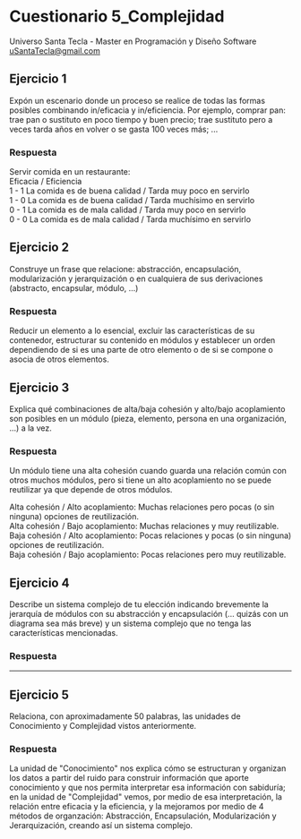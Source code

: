 # Cuestionario 5_Complejidad
Universo Santa Tecla - Master en Programación y Diseño Software
[uSantaTecla@gmail.com](mailto:uSantaTecla@gmail.com)  
  
  
## Ejercicio 1
Expón un escenario donde un proceso se realice de todas las formas posibles combinando in/eficacia y in/eficiencia. Por ejemplo, comprar pan: trae pan o sustituto en poco tiempo y buen precio; trae sustituto pero a veces tarda años en volver o se gasta 100 veces más; ...
  
### Respuesta  
  
Servir comida en un restaurante:  
Eficacia / Eficiencia  
1 - 1 La comida es de buena calidad / Tarda muy poco en servirlo  
1 - 0 La comida es de buena calidad / Tarda muchísimo en servirlo  
0 - 1 La comida es de mala calidad / Tarda muy poco en servirlo  
0 - 0 La comida es de mala calidad / Tarda muchísimo en servirlo  
  
  
## Ejercicio 2
Construye un frase que relacione: abstracción, encapsulación, modularización y jerarquización o en cualquiera de sus derivaciones (abstracto, encapsular, módulo, ...)
  
### Respuesta  
  
Reducir un elemento a lo esencial, excluir las características de su contenedor, estructurar su contenido en módulos y establecer un orden dependiendo de si es una parte de otro elemento o de si se compone o asocia de otros elementos.
  


## Ejercicio 3
Explica qué combinaciones de alta/baja cohesión y alto/bajo acoplamiento son posibles en un módulo (pieza, elemento, persona en una organización, ...) a la vez.

### Respuesta
Un módulo tiene una alta cohesión cuando guarda una relación común con otros muchos módulos, pero si tiene un alto acoplamiento no se puede reutilizar ya que depende de otros módulos.  
  
Alta cohesión / Alto acoplamiento: Muchas relaciones pero pocas (o sin ninguna) opciones de reutilización.  
Alta cohesión / Bajo acoplamiento: Muchas relaciones y muy reutilizable.  
Baja cohesión / Alto acoplamiento: Pocas relaciones y pocas (o sin ninguna) opciones de reutilización.  
Baja cohesión / Bajo acoplamiento: Pocas relaciones pero muy reutilizable.  

  
  
  
## Ejercicio 4
Describe un sistema complejo de tu elección indicando brevemente la jerarquía de módulos con su abstracción y encapsulación (... quizás con un diagrama sea más breve) y un sistema complejo que no tenga las características mencionadas.
  
### Respuesta
  
---------
  

  
## Ejercicio 5
  
Relaciona, con aproximadamente 50 palabras, las unidades de Conocimiento y Complejidad vistos anteriormente.  
  
### Respuesta
  
La unidad de "Conocimiento" nos explica cómo se estructuran y organizan los datos a partir del ruido para construir información que aporte conocimiento y que nos permita interpretar esa información con sabiduría; en la unidad de "Complejidad" vemos, por medio de esa interpretación, la relación entre eficacia y la eficiencia, y la mejoramos por medio de 4 métodos de organzación: Abstracción, Encapsulación, Modularización y Jerarquización, creando así un sistema complejo.